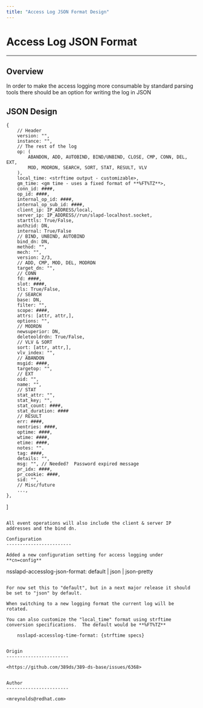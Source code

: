 ```yaml
---
title: "Access Log JSON Format Design"
---
```


# Access Log JSON Format
----------------

Overview
--------

In order to make the access logging more consumable by standard parsing tools there should be an option for writing the log in JSON

JSON Design
------------

    {
        // Header
        version: "",
        instance: "",
        // The rest of the log
        op: (
            ABANDON, ADD, AUTOBIND, BIND/UNBIND, CLOSE, CMP, CONN, DEL, EXT,
            MOD, MODRDN, SEARCH, SORT, STAT, RESULT, VLV
        ),
        local_time: <strftime output - customizable>,
        gm_time: <gm time - uses a fixed format of **%FT%TZ**>,
        conn_id: ####,
        op_id: ####,
        internal_op_id: ####,
        internal_op_sub_id: ####,
        client_ip: IP_ADDRESS/local,
        server_ip: IP_ADDRESS//run/slapd-localhost.socket,
        starttls: True/False,
        authzid: DN,
        internal: True/False
        // BIND, UNBIND, AUTOBIND
        bind_dn: DN,
        method: "",
        mech: "",
        version: 2/3,
        // ADD, CMP, MOD, DEL, MODRDN
        target_dn: "", 
        // CONN
        fd: ####,
        slot: ####,
        tls: True/False,
        // SEARCH
        base: DN,
        filter: "",
        scope: ####,
        attrs: [attr, attr,],
        options: "",
        // MODRDN
        newsuperior: DN,
        deleteoldrdn: True/False,
        // VLV & SORT
        sort: [attr, attr,],
        vlv_index: "",
        // ABANDON
        msgid: ####,
        targetop: "",
        // EXT
        oid: "",
        name: "",
        // STAT
        stat_attr: "",
        stat_key; "",
        stat_count: ####,
        stat_duration: ####
        // RESULT
        err: ####,
        nentries: ####,
        optime: ####,
        wtime: ####,
        etime: ####,
        notes: "".
        tag: ####,
        details: "",
        msg: "", // Needed?  Password expired message
        pr_idx: ####,
        pr_cookie: ####,
        sid: "",
        // Misc/future
        ...,
    },
]
```

All event operations will also include the client & server IP addresses and the bind dn.

Configuration
------------------------

Added a new configuration setting for access logging under **cn=config**

```
nsslapd-accesslog-json-format: default | json | json-pretty
```

For now set this to "default", but in a next major release it should be set to "json" by default.

When switching to a new logging format the current log will be rotated.

You can also customize the "local_time" format using strftime conversion specifications.  The default would be **%FT%TZ**

    nsslapd-accesslog-time-format: {strftime specs}


Origin
-----------------------

<https://github.com/389ds/389-ds-base/issues/6368>


Author
-----------------------

<mreynolds@redhat.com>

